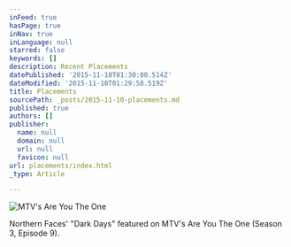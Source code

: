 ```yaml
---
inFeed: true
hasPage: true
inNav: true
inLanguage: null
starred: false
keywords: []
description: Recent Placements
datePublished: '2015-11-10T01:30:00.514Z'
dateModified: '2015-11-10T01:29:58.519Z'
title: Placements
sourcePath: _posts/2015-11-10-placements.md
published: true
authors: []
publisher:
  name: null
  domain: null
  url: null
  favicon: null
url: placements/index.html
_type: Article

---
```

![MTV's Are You The One](https://the-grid-user-content.s3-us-west-2.amazonaws.com/4d9400ce-4a01-43a8-8dd6-5efcc888a16e.jpg)

Northern Faces' "Dark Days" featured on MTV's Are You The One (Season 3, Episode 9).